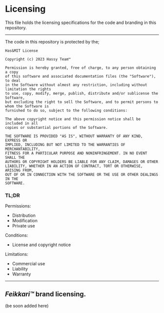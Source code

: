 # Licensing

This file holds the licensing specifications for the code and branding in this repository.

----

The code in this repository is protected by the;

```
Has&MIT License

Copyright (c) 2023 Hassy Team™

Permission is hereby granted, free of charge, to any person obtaining a copy
of this software and associated documentation files (the "Software"), to deal
in the Software without almost any restriction, including without limitation the rights
to use, copy, modify, merge, publish, distribute and/or sublicense the Software,
but excluding the right to sell the Software, and to permit persons to whom the Software is
furnished to do so, subject to the following conditions:

The above copyright notice and this permission notice shall be included in all
copies or substantial portions of the Software.

THE SOFTWARE IS PROVIDED "AS IS", WITHOUT WARRANTY OF ANY KIND, EXPRESS OR
IMPLIED, INCLUDING BUT NOT LIMITED TO THE WARRANTIES OF MERCHANTABILITY,
FITNESS FOR A PARTICULAR PURPOSE AND NONINFRINGEMENT. IN NO EVENT SHALL THE
AUTHORS OR COPYRIGHT HOLDERS BE LIABLE FOR ANY CLAIM, DAMAGES OR OTHER
LIABILITY, WHETHER IN AN ACTION OF CONTRACT, TORT OR OTHERWISE, ARISING FROM,
OUT OF OR IN CONNECTION WITH THE SOFTWARE OR THE USE OR OTHER DEALINGS IN THE
SOFTWARE.
```

### TL;DR

Permissions:
- Distribution
- Modification
- Private use

Conditions:
- License and copyright notice

Limitations:
- Commercial use
- Liability
- Warranty

----

## *Feikkari™* brand licensing.

(be soon added here)
